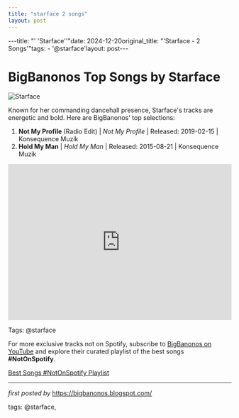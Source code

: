 ```yaml
---
title: "starface 2 songs"
layout: post
---
```

---title: "' 'Starface''"date: 2024-12-20original_title: "'Starface - 2 Songs'"tags:  - '@starface'layout: post---<h1>BigBanonos Top Songs by Starface</h1><img src="https://d6inq6b33hd48.cloudfront.net/images/artists/normal/thumb/1537451065.png" alt="Starface"> <p>Known for her commanding dancehall presence, Starface's tracks are energetic and bold. Here are BigBanonos' top selections:</p> <ol> <li><strong>Not My Profile</strong> (Radio Edit) | <em>Not My Profile</em> | Released: 2019-02-15 | Konsequence Muzik</li> <li><strong>Hold My Man</strong> | <em>Hold My Man</em> | Released: 2015-08-21 | Konsequence Muzik</li></ol> <div> <iframe src="https://open.spotify.com/embed/playlist/0jvkGeBPJy615kOiYAQvGb?utm_source=generator" width="100%" height="352" frameborder="0" allow="autoplay; clipboard-write; encrypted-media; fullscreen; picture-in-picture" loading="lazy"></iframe></div><p>Tags: @starface</p><!--Subscribe and Playlist Links--><div>    <p>For more exclusive tracks not on Spotify, subscribe to <a href="https://www.youtube.com/@BigBanonos" target="_blank">BigBanonos on YouTube</a> and explore their curated playlist of the best songs <strong>#NotOnSpotify</strong>.</p>    <p><a href="https://www.youtube.com/playlist?list=PLtuNtuTatqI0kFahUCbtbfenC_ET5O_tr" target="_blank">Best Songs #NotOnSpotify Playlist<br /></a></p></div><hr /><p><em>first posted by</em> <a href="https://bigbanonos.blogspot.com/" rel="noopener" target="_new">https://bigbanonos.blogspot.com/</a></p><p>tags: @starface,</p>